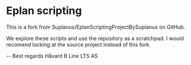 Eplan scripting
===============================

This is a fork from Suplanus/EplanScriptingProjectBySuplanus on GitHub.

We explore these scripts and use the repository as a scratchpad. I would recomend locking at the source project instead of this fork.

--
Best regards
Håvard B Line
LTS AS